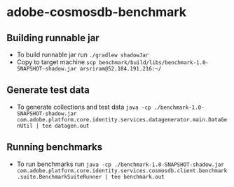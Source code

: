 # adobe-cosmosdb-benchmark

## Building runnable jar
- To build runnable jar run
`./gradlew shadowJar`
- Copy to target machine
`scp benchmark/build/libs/benchmark-1.0-SNAPSHOT-shadow.jar arsriram@52.184.191.216:~/`

## Generate test data
- To generate collections and test data
`java -cp ./benchmark-1.0-SNAPSHOT-shadow.jar com.adobe.platform.core.identity.services.datagenerator.main.DataGenUtil | tee datagen.out`

## Running benchmarks
- To run benchmarks run
`java -cp ./benchmark-1.0-SNAPSHOT-shadow.jar com.adobe.platform.core.identity.services.cosmosdb.client.benchmark.suite.BenchmarkSuiteRunner | tee benchmark.out`